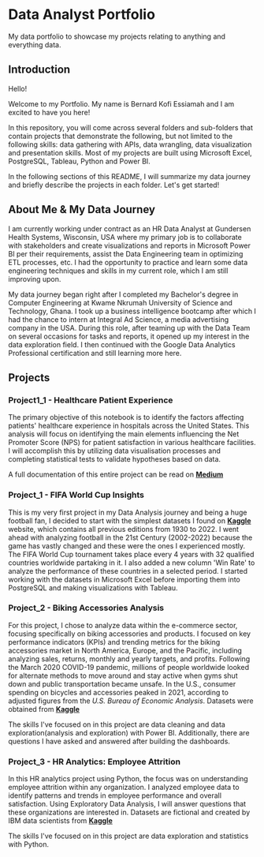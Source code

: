 # Data Analyst Portfolio
My data portfolio to showcase my projects relating to anything and everything data.

## Introduction
Hello!

Welcome to my Portfolio. My name is Bernard Kofi Essiamah and I am excited to have you here!

In this repository, you will come across several folders and sub-folders that contain projects that demonstrate the following, but not limited to the following skills: data gathering with APIs, data wrangling, data visualization and presentation skills. Most of my projects are built using Microsoft Excel, PostgreSQL, Tableau, Python and Power BI.

In the following sections of this README, I will summarize my data journey and briefly describe the projects in each folder. Let's get started!

## About Me & My Data Journey
I am currently working under contract as an HR Data Analyst at Gundersen Health Systems, Wisconsin, USA where my primary job is to collaborate with stakeholders and create visualizations and reports in Microsoft Power BI per their requirements, assist the Data Engineering team in optimizing ETL processes, etc. I had the opportunity to practice and learn some data engineering techniques and skills in my current role, which I am still improving upon.

My data journey began right after I completed my Bachelor's degree in Computer Engineering at Kwame Nkrumah University of Science and Technology, Ghana. I took up a business intelligence bootcamp after which I had the chance to intern at Integral Ad Science, a media advertising company in the USA. During this role, after teaming up with the Data Team on several occasions for tasks and reports, it opened up my interest in the data exploration field. I then continued with the Google Data Analytics Professional certification and still learning more here.

## Projects
### Project1_1 - Healthcare Patient Experience
The primary objective of this notebook is to identify the factors affecting patients' healthcare experience in hospitals across the United States.
This analysis will focus on identifying the main elements influencing the Net Promoter Score (NPS) for patient satisfaction in various healthcare facilities. I will accomplish this by utilizing data visualisation processes and completing statistical tests to validate hypotheses based on data.

A full documentation of this entire project can be read on **[Medium](https://medium.com/@beko50/patient-experience-analyzing-net-promoter-score-nps-trends-in-healthcare-facilities-in-the-u-s-72ef8eeb613a)**

### Project_1 - FIFA World Cup Insights
This is my very first project in my Data Analysis journey and being a huge football fan, I decided to start with the simplest datasets I found on **[Kaggle](https://www.kaggle.com/datasets/iamsouravbanerjee/fifa-football-world-cup-dataset)** website, which contains all previous editions from 1930 to 2022. I went ahead with analyzing football in the 21st Century (2002-2022) because the game has vastly changed and these were the ones I experienced mostly. The FIFA World Cup tournament takes place every 4 years with 32 qualified countries worldwide partaking in it. I also added a new column 'Win Rate' to analyze the performance of these countries in a selected period. I started working with the datasets in Microsoft Excel before importing them into PostgreSQL and making visualizations with Tableau. 

### Project_2 - Biking Accessories Analysis
For this project, I chose to analyze data within the e-commerce sector, focusing specifically on biking accessories and products. I focused on key performance indicators (KPIs) and trending metrics for the biking accessories market in North America, Europe, and the Pacific, including analyzing sales, returns, monthly and yearly targets, and profits. Following the March 2020 COVID-19 pandemic, millions of people worldwide looked for alternate methods to move around and stay active when gyms shut down and public transportation became unsafe. In the U.S., consumer spending on bicycles and accessories peaked in 2021, according to adjusted figures from the *U.S. Bureau of Economic Analysis*.  Datasets were obtained from **[Kaggle](https://www.kaggle.com/datasets/algorismus/adventure-works-in-excel-tables/data)**

The skills I've focused on in this project are data cleaning and data exploration(analysis and exploration) with Power BI. Additionally, there are questions I have asked and answered after building the dashboards.

### Project_3 - HR Analytics: Employee Attrition
In this HR analytics project using Python, the focus was on understanding employee attrition within any organization. I analyzed employee data to identify patterns and trends in employee performance and overall satisfaction. Using Exploratory Data Analysis, I will answer questions that these organizations are interested in. Datasets are fictional and created by IBM data scientists from **[Kaggle](https://www.kaggle.com/datasets/pavansubhasht/ibm-hr-analytics-attrition-dataset/data)**

The skills I've focused on in this project are data exploration and statistics with Python.



